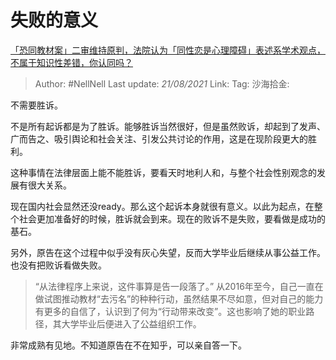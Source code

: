 # 失败的意义

[「恐同教材案」二审维持原判，法院认为「同性恋是心理障碍」表述系学术观点，不属于知识性差错，你认同吗？](https://www.zhihu.com/question/446246842/answer/1749753357)

> Author: #NellNell
> Last update: *21/08/2021*
> Link:
> Tag:
> 沙海拾金:

不需要胜诉。

不是所有起诉都是为了胜诉。能够胜诉当然很好，但是虽然败诉，却起到了发声、广而告之、吸引舆论和社会关注、引发公共讨论的作用，这是在现阶段更大的胜利。

这种事情在法律层面上能不能胜诉，要看天时地利人和，与整个社会性别观念的发展有很大关系。

现在国内社会显然还没ready。那么这个起诉本身就很有意义。以此为起点，在整个社会更加准备好的时候，胜诉就会到来。现在的败诉不是失败，要看做是成功的基石。

另外，原告在这个过程中似乎没有灰心失望，反而大学毕业后继续从事公益工作。也没有把败诉看做失败。

> “从法律程序上来说，这件事算是告一段落了。” 从2016年至今，自己一直在做试图推动教材“去污名”的种种行动，虽然结果不尽如意，但对自己的能力有更多的自信了，认识到了何为“行动带来改变”。这也影响了她的职业路径，其大学毕业后便进入了公益组织工作。

非常成熟有见地。不知道原告在不在知乎，可以亲自答一下。
